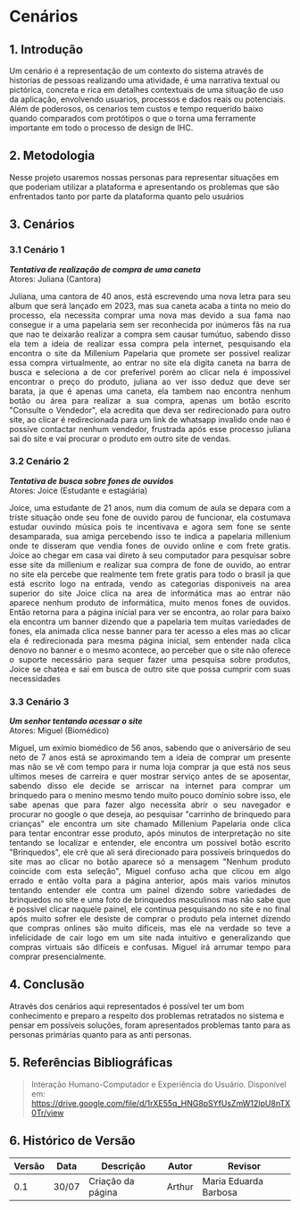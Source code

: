 # Cenários

## 1. Introdução
Um cenário é a representação de um contexto do sistema através de historias de pessoas realizando uma atividade, é uma narrativa textual ou pictórica, concreta e rica em detalhes contextuais de uma situação de uso da aplicação, envolvendo usuarios, processos e dados reais ou potenciais. Além de poderosos, os cenarios tem custos e tempo requerido baixo quando comparados com protótipos o que o torna uma ferramente importante em todo o processo de design de IHC.

## 2. Metodologia
Nesse projeto usaremos nossas personas para representar situações em que poderiam utilizar a plataforma e apresentando os problemas que são enfrentados tanto por parte da plataforma quanto pelo usuários

## 3. Cenários

### 3.1 Cenário 1
***Tentativa de realização de compra de uma caneta***<br>
Atores: Juliana (Cantora)<br>
<div style="text-align: justify">
Juliana, uma cantora de 40 anos, está escrevendo uma nova letra para seu album que será lançado em 2023, mas sua caneta acaba a tinta no meio do processo, ela necessita comprar uma nova mas devido a sua fama nao consegue ir a uma papelaria sem ser reconhecida por inúmeros fãs na rua que nao te deixarão realizar a compra sem causar tumútuo, sabendo disso ela tem a ideia de realizar essa compra pela internet, pesquisando ela encontra o site da Millenium Papelaria que promete ser possivel realizar essa compra virtualmente, ao entrar no site ela digita caneta na barra de busca e seleciona a de cor preferível porém ao clicar nela é impossivel encontrar o preço do produto, juliana ao ver isso deduz que deve ser barata, ja que é apenas uma caneta, ela tambem nao encontra nenhum botão ou área para realizar a sua compra, apenas um botão escrito "Consulte o Vendedor", ela acredita que deva ser redirecionado para outro site, ao clicar é redirecionada para um link de whatsapp invalido onde nao é possíve contactar nenhum vendedor, frustrada após esse processo juliana sai do site e vai procurar o produto em outro site de vendas.
</div>

### 3.2 Cenário 2
***Tentativa de busca sobre fones de ouvidos***<br>
Atores: Joice (Estudante e estagiária)<br>
<div style="text-align: justify">
Joice, uma estudante de 21 anos, num dia comum de aula se depara com a triste situação onde seu fone de ouvido parou de funcionar, ela costumava estudar ouvindo música pois te incentivava e agora sem fone se sente desamparada, sua amiga percebendo isso te indica a papelaria millenium onde te disseram que vendia fones de ouvido online e com frete gratis. Joice ao chegar em casa vai direto à seu computador para pesquisar sobre esse site da millenium e realizar sua compra de fone de ouvido, ao entrar no site ela percebe que realmente tem frete gratis para todo o brasil ja que está escrito logo na entrada, vendo as categorias disponiveis na area superior do site Joice clica na area de informática mas ao entrar não aparece nenhum produto de informática, muito menos fones de ouvidos. Então retorna para a página inicial para ver se encontra, ao rolar para baixo ela encontra um banner dizendo que a papelaria tem muitas variedades de fones, ela animada clica nesse banner para ter acesso a eles mas ao clicar ela é redirecionada para mesma página inicial, sem entender nada clica denovo no banner e o mesmo acontece, ao perceber que o site não oferece o suporte necessário para sequer fazer uma pesquisa sobre produtos, Joice se chatea e sai em busca de outro site que possa cumprir com suas necessidades
</div>

### 3.3 Cenário 3
***Um senhor tentando acessar o site***<br>
Atores: Miguel (Biomédico)<br>
<div style="text-align: justify">
Miguel, um exímio biomédico de 56 anos, sabendo que o aniversário de seu neto de 7 anos está se aproximando tem a ideia de comprar um presente mas não se vê com tempo para ir numa loja comprar ja que está nos seus ultimos meses de carreira e quer mostrar serviço antes de se aposentar, sabendo disso ele decide se arriscar na internet para comprar um brinquedo para o menino mesmo tendo muito pouco domínio sobre isso, ele sabe apenas que para fazer algo necessita abrir o seu navegador e procurar no google o que deseja, ao pesquisar "carrinho de brinquedo para crianças" ele encontra um site chamado Millenium Papelaria onde clica para tentar encontrar esse produto, após minutos de interpretação no site tentando se localizar e entender, ele encontra um possível botão escrito "Brinquedos", ele crê que ali será direcionado para possiveis brinquedos do site mas ao clicar no botão aparece só a mensagem "Nenhum produto coincide com esta seleção", Miguel confuso acha que clicou em algo errado e então volta para a página anterior, após mais varios minutos tentando entender ele contra um painel dizendo sobre variedades de brinquedos no site e uma foto de brinquedos masculinos mas não sabe que é possivel clicar naquele painel, ele continua pesquisando no site e no final após muito sofrer ele desiste de comprar o produto pela internet dizendo que compras onlines são muito difíceis, mas ele na verdade so teve a infelicidade de cair logo em um site nada intuitivo e generalizando que compras virtuais são difíceis e confusas. Miguel irá arrumar tempo para comprar presencialmente.
</div>

## 4. Conclusão
Através dos cenários aqui representados é possível ter um bom conhecimento e preparo a respeito dos problemas retratados no sistema e pensar em possíveis soluções, foram apresentados problemas tanto para as personas primárias quanto para as anti personas.

## 5. Referências Bibliográficas
>Interação Humano-Computador e Experiência do Usuário. Disponível em: https://drive.google.com/file/d/1rXE55q_HNG8pSYfUsZmW12IpU8nTX0Tr/view

## 6. Histórico de Versão
| Versão    | Data | Descrição                 | Autor         | Revisor                        |
|-----------|------|---------------------------|---------------|--------------------------------|
| 0.1       |30/07 | Criação da página         | Arthur        | Maria Eduarda Barbosa |